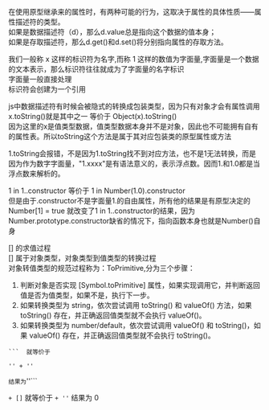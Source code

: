 在使用原型继承来的属性时，有两种可能的行为，这取决于属性的具体性质——属性描述符的类型。  
如果是数据描述符（d），那么d.value总是指向这个数据的值本身；  
如果是存取描述符，那么d.get()和d.set()将分别指向属性的存取方法。  

我们一般称 x 这样的标识符为名字,而称 1 这样的数值为字面量,字面量是一个数据的文本表示，那么标识符往往就成为了字面量的名字标识  
字面量一般直接处理  
标识符会创建为一个引用  

js中数据描述符有时候会被隐式的转换成包装类型，因为只有对象才会有属性调用  
x.toString()就是其中之一 等价于 Object(x).toString()  
因为这里的x是值类型数据，值类型数据本身并不是对象，因此也不可能拥有自有的属性表。所以toString这个方法是属于其对应包装类的原型属性或方法  

1.toString会报错，不是因为1.toString找不到对应方法，也不是1无法转换，而是因为作为数字字面量，"1.xxxx"是有语法意义的，表示浮点数。因而1.和1.0都是当浮点数来解析的。  

1 in 1..constructor 等价于 1 in Number(1.0).constructor  
但是由于.constructor不是字面量1.的自由属性，所有他的结果是有原型决定的  
Number[1] = true 就改变了1 in 1..constructor的结果，因为Number.prototype.constructor缺省的情况下，指向函数本身也就是Number()自身  

[] 的求值过程  
[] 属于对象类型，对象类型到值类型的转换过程  
对象转值类型的规范过程称为：ToPrimitive,分为三个步骤：  
1. 判断对象是否实现 [Symbol.toPrimitive] 属性，如果实现调用它，并判断返回值是否为值类型，如果不是，执行下一步。  
2. 如果转换类型为 string，依次尝试调用 toString() 和 valueOf() 方法，如果 toString() 存在，并正确返回值类型就不会执行 valueOf()。  
3. 如果转换类型为 number/default，依次尝试调用 valueOf() 和 toString()，如果 valueOf() 存在，并正确返回值类型就不会执行 toString()。   
```[] + '' 
```  就等价于 
```
	'' + ''
```结果为```''```	  

```+ []```
就等价于 ```+ ''```
结果为 0
 